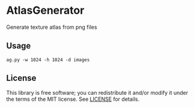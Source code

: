 # AtlasGenerator
Generate texture atlas from png files

## Usage
`ag.py -w 1024 -h 1024 -d images`

## License
This library is free software; you can redistribute it and/or modify it under
the terms of the MIT license. See [LICENSE](LICENSE) for details.
